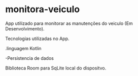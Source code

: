 # monitora-veiculo
App utilizado para monitorar as manutenções do veiculo (Em Desenvolvimento).

Tecnologias utilizadas no App.

.linguagem Kotlin

-Persistencia de dados 

Biblioteca Room para SqLite local do dispositvo.

